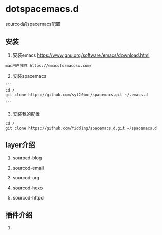 # dotspacemacs.d

  sourcod的spacemacs配置

## 安装
  1. 安装emacs
    https://www.gnu.org/software/emacs/download.html

    mac用户推荐 https://emacsformacosx.com/
    
  2. 安装spacemacs
    
    ```
    cd /
    git clone https://github.com/syl20bnr/spacemacs.git ~/.emacs.d

    ```
    
  3. 安装我的配置
  ```
  cd /
  git clone https://github.com/fidding/spacemacs.d.git ~/spacemacs.d
  ```
    
    
## layer介绍

  1. sourocd-blog
  
  
  2. sourcod-email
  
  
  3. sourcod-org
  
  
  4. sourcod-hexo
  
  5. sourcod-httpd


## 插件介绍

  1. 
